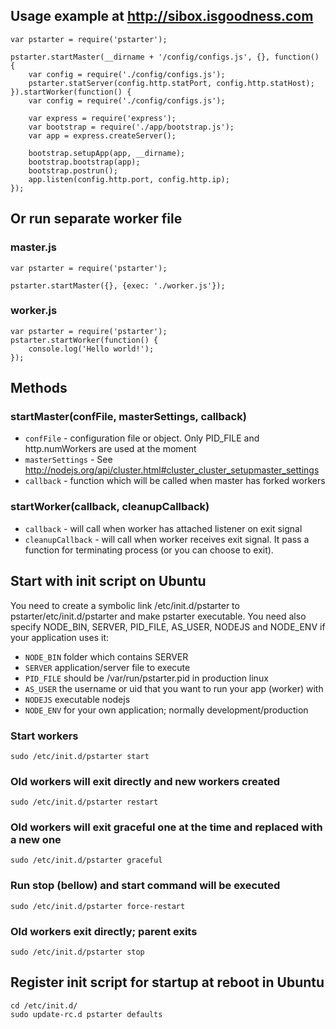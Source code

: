 ## Usage example at http://sibox.isgoodness.com

	var pstarter = require('pstarter');
	
	pstarter.startMaster(__dirname + '/config/configs.js', {}, function() {
		var config = require('./config/configs.js');
		pstarter.statServer(config.http.statPort, config.http.statHost);
	}).startWorker(function() {
		var config = require('./config/configs.js');
	
		var express = require('express');
		var bootstrap = require('./app/bootstrap.js');
		var app = express.createServer();
	
		bootstrap.setupApp(app, __dirname);
		bootstrap.bootstrap(app);
		bootstrap.postrun();
		app.listen(config.http.port, config.http.ip);
	});

## Or run separate worker file
### master.js
	var pstarter = require('pstarter');

	pstarter.startMaster({}, {exec: './worker.js'});
	
### worker.js
	var pstarter = require('pstarter');
	pstarter.startWorker(function() {
		console.log('Hello world!');
	});

## Methods
### startMaster(confFile, masterSettings, callback)
* `confFile` - configuration file or object. Only PID_FILE and http.numWorkers are used at the moment
* `masterSettings` - See http://nodejs.org/api/cluster.html#cluster_cluster_setupmaster_settings
* `callback` - function which will be called when master has forked workers

### startWorker(callback, cleanupCallback)
* `callback` - will call when worker has attached listener on exit signal
* `cleanupCallback` - will call when worker receives exit signal. It pass a function for terminating process (or you can choose to exit).



## Start with init script on Ubuntu

You need to create a symbolic link /etc/init.d/pstarter to pstarter/etc/init.d/pstarter and make pstarter executable.
You need also specify NODE_BIN, SERVER, PID_FILE, AS_USER, NODEJS and NODE_ENV if your application uses it:
* `NODE_BIN` folder which contains SERVER
* `SERVER` application/server file to execute
* `PID_FILE` should be /var/run/pstarter.pid in production linux
* `AS_USER` the username or uid that you want to run your app (worker) with
* `NODEJS` executable nodejs 
* `NODE_ENV` for your own application; normally development/production


### Start workers

	sudo /etc/init.d/pstarter start


### Old workers will exit directly and new workers created

	sudo /etc/init.d/pstarter restart
	
	

### Old workers will exit graceful one at the time and replaced with a new one
	
	sudo /etc/init.d/pstarter graceful
	

### Run stop (bellow) and start command will be executed

	sudo /etc/init.d/pstarter force-restart

### Old workers exit directly; parent exits

	sudo /etc/init.d/pstarter stop
	
## Register init script for startup at reboot in Ubuntu

	cd /etc/init.d/
	sudo update-rc.d pstarter defaults

